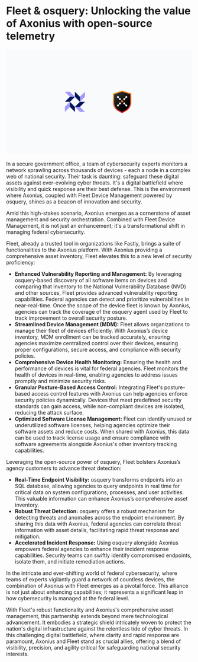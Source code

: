 # Fleet & osquery: Unlocking the value of Axonius with open-source telemetry

![Fleet & osquery: Unlocking the value of Axonius with open-source telemetry](../website/assets/images/articles/fleet-osquery-unlocking-the-value-of-axonius-with-open-source-telemetry-1600x900@2x.png)

In a secure government office, a team of cybersecurity experts monitors a network sprawling across thousands of devices - each a node in a complex web of national security. Their task is daunting: safeguard these digital assets against ever-evolving cyber threats. It's a digital battlefield where visibility and quick response are their best defense. This is the environment where Axonius, coupled with Fleet Device Management powered by osquery, shines as a beacon of innovation and security.

Amid this high-stakes scenario, Axonius emerges as a cornerstone of asset management and security orchestration. Combined with Fleet Device Management, it is not just an enhancement; it's a transformational shift in managing federal cybersecurity.


Fleet, already a trusted tool in organizations like Fastly, brings a suite of functionalities to the Axonius platform. With Axonius providing a comprehensive asset inventory, Fleet elevates this to a new level of security proficiency:


* **Enhanced Vulnerability Reporting and Management:** By leveraging osquery-based discovery of all software items on devices and comparing that inventory to the National Vulnerability Database (NVD) and other sources, Fleet provides advanced vulnerability reporting capabilities. Federal agencies can detect and prioritize vulnerabilities in near-real-time. Once the scope of the device fleet is known by Axonius, agencies can track the coverage of the osquery agent used by Fleet to track improvement to overall security posture.
* **Streamlined Device Management (MDM):** Fleet allows organizations to manage their fleet of devices efficiently. With Axonius’s device inventory, MDM enrollment can be tracked accurately, ensuring agencies maximize centralized control over their devices, ensuring proper configurations, secure access, and compliance with security policies.
* **Comprehensive Device Health Monitoring:** Ensuring the health and performance of devices is vital for federal agencies. Fleet monitors the health of devices in real-time, enabling agencies to address issues promptly and minimize security risks.
* **Granular Posture-Based Access Control:** Integrating Fleet's posture-based access control features with Axonius can help agencies enforce security policies dynamically. Devices that meet predefined security standards can gain access, while non-compliant devices are isolated, reducing the attack surface.
* **Optimized Software License Management:** Fleet can identify unused or underutilized software licenses, helping agencies optimize their software assets and reduce costs. When shared with Axonius, this data can be used to track license usage and ensure compliance with software agreements alongside Axonius's other inventory tracking capabilities.


Leveraging the open-source power of osquery, Fleet bolsters Axonius’s agency customers to advance threat detection:


* **Real-Time Endpoint Visibility:** osquery transforms endpoints into an SQL database, allowing agencies to query endpoints in real time for critical data on system configurations, processes, and user activities. This valuable information can enhance Axonius’s comprehensive asset inventory.
* **Robust Threat Detection:** osquery offers a robust mechanism for detecting threats and anomalies across the endpoint environment. By sharing this data with Axonius, federal agencies can correlate threat information with asset details, facilitating rapid threat response and mitigation.
* **Accelerated Incident Response:** Using osquery alongside Axonius empowers federal agencies to enhance their incident response capabilities. Security teams can swiftly identify compromised endpoints, isolate them, and initiate remediation actions.


In the intricate and ever-shifting world of federal cybersecurity, where teams of experts vigilantly guard a network of countless devices, the combination of Axonius with Fleet emerges as a pivotal force. This alliance is not just about enhancing capabilities; it represents a significant leap in how cybersecurity is managed at the federal level.

With Fleet's robust functionality and Axonius's comprehensive asset management, this partnership extends beyond mere technological advancement. It embodies a strategic shield intricately woven to protect the nation's digital infrastructure against the relentless tide of cyber threats. In this challenging digital battlefield, where clarity and rapid response are paramount, Axonius and Fleet stand as crucial allies, offering a blend of visibility, precision, and agility critical for safeguarding national security interests.
 


<meta name="category" value="security">
<meta name="authorFullName" value="Brad Macdowall">
<meta name="authorGitHubUsername" value="BradMacd">
<meta name="publishedOn" value="2023-12-28">
<meta name="articleTitle" value="Fleet & osquery: Unlocking the value of Axonius with open-source telemetry">
<meta name="articleImageUrl" value="../website/assets/images/articles/fleet-osquery-unlocking-the-value-of-axonius-with-open-source-telemetry-1600x900@2x.png">

